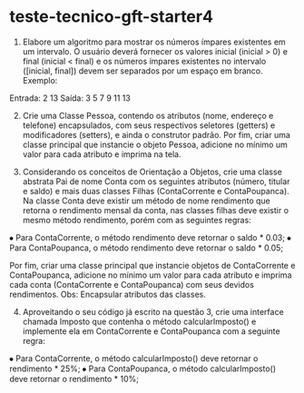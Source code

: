 # teste-tecnico-gft-starter4
1. Elabore um algoritmo para mostrar os números ímpares existentes em um intervalo.
O usuário deverá fornecer os valores inicial (inicial > 0) e final (inicial < final) e os
números ímpares existentes no intervalo ([inicial, final]) devem ser separados por um
espaço em branco.
Exemplo:

Entrada: 2 13
Saída: 3 5 7 9 11 13

2. Crie uma Classe Pessoa, contendo os atributos (nome, endereço e telefone)
encapsulados, com seus respectivos seletores (getters) e modificadores (setters), e
ainda o construtor padrão. Por fim, criar uma classe principal que instancie o objeto
Pessoa, adicione no mínimo um valor para cada atributo e imprima na tela.

3. Considerando os conceitos de Orientação a Objetos, crie uma classe abstrata Pai de
nome Conta com os seguintes atributos (número, titular e saldo) e mais duas classes
Filhas (ContaCorrente e ContaPoupanca). Na classe Conta deve existir um método
de nome rendimento que retorna o rendimento mensal da conta, nas classes filhas
deve existir o mesmo método rendimento, porém com as seguintes regras:

⦁ Para ContaCorrente, o método rendimento deve retornar o saldo * 0.03;
⦁ Para ContaPoupanca, o método rendimento deve retornar o saldo * 0.05;

Por fim, criar uma classe principal que instancie objetos de ContaCorrente e
ContaPoupanca, adicione no mínimo um valor para cada atributo e imprima cada
conta (ContaCorrente e ContaPoupanca) com seus devidos rendimentos.
Obs: Encapsular atributos das classes.

4. Aproveitando o seu código já escrito na questão 3, crie uma interface chamada
Imposto que contenha o método calcularImposto() e implemente ela em
ContaCorrente e ContaPoupanca com a seguinte regra:

⦁ Para ContaCorrente, o método calcularImposto() deve retornar o rendimento * 25%;
⦁ Para ContaPoupanca, o método calcularImposto() deve retornar o rendimento * 10%;
